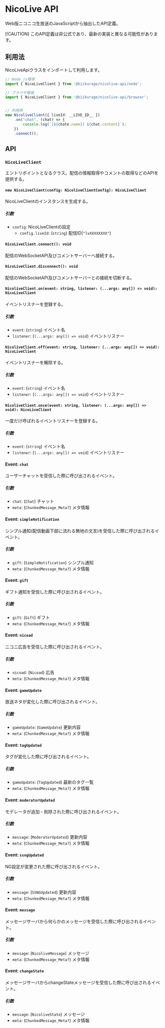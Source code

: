# NicoLive API

Web版ニコニコ生放送のJavaScriptから抽出したAPI定義。

[!CAUTION] 
このAPI定義は非公式であり、最新の実装と異なる可能性があります。

## 利用法

NicoLiveApiクラスをインポートして利用します。

```typescript
// Node.js環境
import { NicoLiveClient } from '@kiikurage/nicolive-api/node';

// ブラウザ環境
import { NicoLiveClient } from '@kiikurage/nicolive-api/browser';


// 利用例
new NicoliveClient({ liveId: __LIVE_ID__ })
    .on("chat", (chat) => {
        console.log(`[${chate.name}] ${chat.content}`);
    })
    .connect();
```

## API

### `NicoLiveClient`

エントリポイントとなるクラス。配信の情報取得やコメントの取得などのAPIを提供する。

#### `new NicoLiveClient(config: NicoliveClientConfig): NicoLiveClient`

NicoLiveClientのインスタンスを生成する。

##### 引数

- `config`: NicoLiveClientの設定
  - `config.liveId`: (`string`) 配信ID(`"lvXXXXXXXX"`)


#### `NicoLiveClient.connect(): void`

配信のWebSocketAPI及びコメントサーバーへ接続する。


#### `NicoLiveClient.disconnect(): void`

配信のWebSocketAPI及びコメントサーバーとの接続を切断する。


#### `NicoliveClient.on(event: string, listener: (...args: any[]) => void): NicoLiveClient`

イベントリスナーを登録する。

##### 引数

- `event`: (`string`) イベント名
- `listener`: (`(...args: any[]) => void`) イベントリスナー


#### `NicoliveClient.off(event: string, listener: (...args: any[]) => void): NicoLiveClient`

イベントリスナーを解除する。

##### 引数

- `event`: (`string`) イベント名
- `listener`: (`(...args: any[]) => void`) イベントリスナー


#### `NicoliveClient.once(event: string, listener: (...args: any[]) => void): NicoLiveClient`

一度だけ呼ばれるイベントリスナーを登録する。

##### 引数

- `event`: (`string`) イベント名
- `listener`: (`(...args: any[]) => void`) イベントリスナー


#### Event: `chat`

ユーザーチャットを受信した際に呼び出されるイベント。

##### 引数

- `chat`: (`Chat`) チャット
- `meta`: (`ChunkedMessage_Meta?`) メタ情報


#### Event: `simpleNotification`

シンプル通知(配信動画下部に流れる無地の文言)を受信した際に呼び出されるイベント。

##### 引数

- `gift`: (`SimpleNotification`) シンプル通知
- `meta`: (`ChunkedMessage_Meta?`) メタ情報


#### Event: `gift`

ギフト通知を受信した際に呼び出されるイベント。

##### 引数

- `gift`: (`Gift`) ギフト
- `meta`: (`ChunkedMessage_Meta?`) メタ情報


#### Event: `nicoad`

ニコニ広告を受信した際に呼び出されるイベント。

##### 引数

- `nicoad`: (`Nicoad`) 広告
- `meta`: (`ChunkedMessage_Meta?`) メタ情報


#### Event: `gameUpdate`

放送ネタが変化した際に呼び出されるイベント。

##### 引数

- `gameUpdate`: (`GameUpdate`) 更新内容
- `meta`: (`ChunkedMessage_Meta?`) メタ情報


#### Event: `tagUpdated`

タグが変化した際に呼び出されるイベント。

##### 引数

- `gameUpdate`: (`TagUpdated`) 最新のタグ一覧
- `meta`: (`ChunkedMessage_Meta?`) メタ情報


#### Event: `moderatorUpdated`

モデレータが追加・削除された際に呼び出されるイベント。

##### 引数

- `message`: (`ModeratorUpdated`) 更新内容
- `meta`: (`ChunkedMessage_Meta?`) メタ情報


#### Event: `ssngUpdated`

NG設定が変更された際に呼び出されるイベント。

##### 引数

- `message`: (`SSNGUpdated`) 更新内容
- `meta`: (`ChunkedMessage_Meta?`) メタ情報


#### Event: `message`

メッセージサーバから何らかのメッセージを受信した際に呼び出されるイベント。

##### 引数

- `message`: (`NicoliveMessage`) メッセージ
- `meta`: (`ChunkedMessage_Meta?`) メタ情報


#### Event: `changeState`

メッセージサーバからchangeStateメッセージを受信した際に呼び出されるイベント。

##### 引数

- `message`: (`NicoliveState`) メッセージ
- `meta`: (`ChunkedMessage_Meta?`) メタ情報


